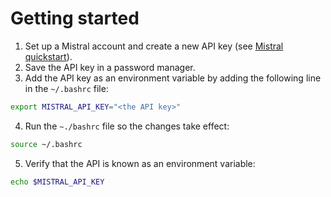 # Getting started

1. Set up a Mistral account and create a new API key (see [Mistral quickstart](https://docs.mistral.ai/getting-started/quickstart/)).
2. Save the API key in a password manager.
3. Add the API key as an environment variable by adding the following line in the `~/.bashrc` file:
```sh
export MISTRAL_API_KEY="<the API key>" 
```
4. Run the `~./bashrc` file so the changes take effect:
```sh
source ~/.bashrc
```
5. Verify that the API is known as an environment variable:
```sh
echo $MISTRAL_API_KEY
```

